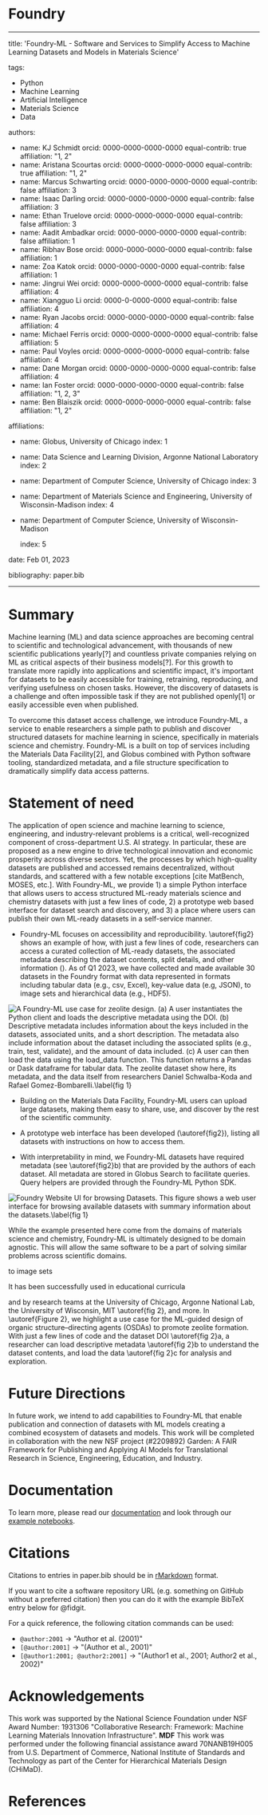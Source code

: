 # Foundry

---
title: 'Foundry-ML - Software and Services to Simplify Access to Machine
Learning Datasets and Models in Materials Science'

tags:
  - Python
  - Machine Learning
  - Artificial Intelligence
  - Materials Science
  - Data

authors:
  - name: KJ Schmidt
    orcid: 0000-0000-0000-0000
    equal-contrib: true 
    affiliation: "1, 2"
  - name: Aristana Scourtas
    orcid: 0000-0000-0000-0000
    equal-contrib: true
    affiliation: "1, 2"
  - name: Marcus Schwarting
    orcid: 0000-0000-0000-0000
    equal-contrib: false
    affiliation: 3
  - name: Isaac Darling
    orcid: 0000-0000-0000-0000
    equal-contrib: false
    affiliation: 3
  - name: Ethan Truelove
    orcid: 0000-0000-0000-0000
    equal-contrib: false
    affiliation: 3
  - name: Aadit Ambadkar
    orcid: 0000-0000-0000-0000
    equal-contrib: false
    affiliation: 1
  - name: Ribhav Bose
    orcid: 0000-0000-0000-0000
    equal-contrib: false
    affiliation: 1
  - name: Zoa Katok
    orcid: 0000-0000-0000-0000
    equal-contrib: false
    affiliation: 1
  - name: Jingrui Wei
    orcid: 0000-0000-0000-0000
    equal-contrib: false
    affiliation: 4  
  - name: Xiangguo Li
    orcid: 0000-0-0000-0000
    equal-contrib: false
    affiliation: 4  
  - name: Ryan Jacobs
    orcid: 0000-0000-0000-0000
    equal-contrib: false
    affiliation: 4 
  - name: Michael Ferris
    orcid: 0000-0000-0000-0000
    equal-contrib: false
    affiliation: 5  
  - name: Paul Voyles
    orcid: 0000-0000-0000-0000
    equal-contrib: false
    affiliation: 4
  - name: Dane Morgan
    orcid: 0000-0000-0000-0000
    equal-contrib: false
    affiliation: 4
  - name: Ian Foster
    orcid: 0000-0000-0000-0000
    equal-contrib: false
    affiliation: "1, 2, 3"
  - name: Ben Blaiszik
    orcid: 0000-0000-0000-0000
    equal-contrib: false
    affiliation: "1, 2"

affiliations:
 - name: Globus, University of Chicago
   index: 1

 - name: Data Science and Learning Division, Argonne National Laboratory
   index: 2

 - name: Department of Computer Science, University of Chicago
   index: 3

 - name: Department of Materials Science and Engineering, University of Wisconsin-Madison
   index: 4

 - name: Department of Computer Science, University of Wisconsin-Madison
   
   index: 5

date: Feb 01, 2023

bibliography: paper.bib

---

# Summary

Machine learning (ML) and data science approaches are becoming central to scientific and technological
advancement, with thousands of new scientific publications yearly[?] and countless private companies relying on ML as critical aspects of their business models[?]. For this growth to translate more rapidly into applications and scientific impact, it's important for datasets to be easily accessible for training, retraining, reproducing, and verifying usefulness on chosen tasks. However, the discovery of datasets is a challenge and often impossible task if they are not published openly[1] or easily accessible even when published.
<!-- Add references to -->

To overcome this dataset access challenge, we introduce Foundry-ML, a service to enable researchers a simple path to publish
and discover structured datasets for machine learning in science, specifically in materials science and chemistry. Foundry-ML is a built on top of services including 
the Materials Data Facility[2], and Globus combined with Python software tooling, standardized metadata, and 
a file structure specification to dramatically simplify data access patterns.

# Statement of need

The application of open science and machine learning to science, engineering, and industry-relevant problems is a critical, well-recognized component of cross-department U.S. AI strategy. In particular, these are proposed as a new engine to drive technological innovation and economic prosperity across diverse sectors. Yet, the processes by which high-quality datasets are published and accessed remains decentralized, without standards, and scattered with a few notable
exceptions [cite MatBench, MOSES, etc.]. With Foundry-ML, we provide 1) a simple Python interface that allows users to access structured ML-ready materials science 
and chemistry datasets with just a few lines of code, 2) a prototype web based interface for dataset search and discovery, and 3) a place where users can publish their own ML-ready datasets in a self-service manner.



* Foundry-ML focuses on accessibility and reproducibility. \autoref{fig2} shows an example of how, with just a few lines of code, researchers can access a curated collection of ML-ready datasets, the associated metadata describing the dataset contents, split details, and other information (). As of Q1 2023, we have collected and made available 30 datasets in the Foundry format with data represented in formats including tabular data (e.g., csv, Excel), key-value data (e.g, JSON), to image sets and hierarchical data (e.g., HDF5). 

<!-- Screenshot showing one use case -->
![A Foundry-ML use case for zeolite design. (a) A user instantiates the Python client and loads the descriptive metadata using the DOI. (b) Descriptive metadata includes information about the keys included in the datasets, associated units, and a short description. The metadata also include information about the dataset including the associated splits (e.g., train, test, validate), and the amount of data included. (c) A user can then load the data using the `load_data` function. This function returns a Pandas or Dask dataframe for tabular data.  The zeolite dataset show here, its metadata, and the data itself from researchers Daniel Schwalba-Koda and Rafael Gomez-Bombarelli.\label{fig 1}](JOSS-zeolite.png)

* Building on the Materials Data Facility, Foundry-ML users can upload large datasets, making them easy to share, use, and discover by the rest of the scientific community.

* A prototype web interface has been developed (\autoref{fig2}), listing all datasets with instructions on how to access them. 

* With interpretability in mind, we Foundry-ML datasets have required metadata (see \autoref{fig2}b) that are provided by the authors of each dataset. All metadata are stored in Globus Search to facilitate queries. Query helpers are provided through the Foundry-ML Python SDK.

![Foundry Website UI for browsing Datasets. This figure shows a web user interface for browsing available datasets with summary information about the datasets.\label{fig 1}](foundry-datasets.png)

While the example presented here come from the domains of materials science and chemistry, Foundry-ML is ultimately designed to be domain agnostic. This
will allow the same software to be a part of solving similar problems across scientific domains.


<!-- Fix these refs (e.g., Zeolite, Logan's work...)  -->
to image sets 
<!-- Fix these refs (Northwestern, Wisconsin, ARPA-E.. ) -->

It has been successfully used in educational curricula
<!-- Cite Northwestern NanoHub -->
<!-- @misc { 35361,
	title = {Machine Learning in Materials Science: Image Analysis Using Convolutional Neural Networks in MatCNN},
	month = {Nov},
	url = {https://nanohub.org/resources/35361},
	year = {2021},
	author = {Stan , Tiberiu and James , Jim and Pruyne , Nathan and Schwarting , Marcus and Yeom , Jiwon and Voorhees , Peter and Blaiszik , Ben J and Foster , Ian and Emery , Jonathan D}
} -->
and by research teams at the University of Chicago, Argonne National Lab, the University of Wisconsin, MIT \autoref{fig 2}, and more. In \autoref{Figure 2}, we highlight a use case for the ML-guided design of organic structure–directing agents (OSDAs) to promote zeolite formation. With just a few lines of code and the dataset DOI \autoref{fig 2}a, a researcher can load descriptive metadata \autoref{fig 2}b to understand the dataset contents, and load the data \autoref{fig 2}c for analysis and exploration.     
<!-- cite{DOI: 10.1126/science.abh3350} -->




# Future Directions
 <!-- Mention models and Garden connections -->
 In future work, we intend to add capabilities to Foundry-ML that enable publication and connection of datasets with ML models creating a combined ecosystem of datasets and models. This work will be completed in collaboration with the new NSF project (#2209892) Garden: A FAIR Framework for Publishing and Applying AI Models for Translational Research in Science, Engineering, Education, and Industry.

# Documentation
<!-- Link notebooks and docs -->
To learn more, please read our [documentation](https://ai-materials-and-chemistry.gitbook.io/foundry/v/docs/) and look through our [example notebooks](https://github.com/MLMI2-CSSI/foundry/tree/main/examples). 

# Citations

<!-- Notes to be organized before putting it all in the bib:

1. Reproducibility standards for machine learning in the life sciences

  Maybe also: 
  D. Morgan and R. Jacobs, “Opportunities and challenges for machine learning in materials science,”
  Annual Review of Materials Research, vol. 50, pp. 71–103, 2020

2. MDF paper(s) - 
  B. Blaiszik, L. Ward, M. Schwarting, J. Gaff, R. Chard, D. Pike, K. Chard, and I. Foster, “A data ecosys-
  tem to support machine learning in materials science,” MRS Communications, vol. 9, no. 4, pp. 1125–
  1133, 2019

  B. Blaiszik, K. Chard, J. Pruyne, R. Ananthakrishnan, S. Tuecke, and I. Foster, “The Materials Data
  Facility: Data services to advance materials science research,” Journal of Materials, 2016.

3. DLHub paper - 
  Z. Li, R. Chard, L. Ward, K. Chard, T. J. Skluzacek, Y. Babuji, A. Woodard, S. Tuecke, B. Blaiszik,
  and M. J. Franklin, “DLHub: Simplifying publication, discovery, and use of machine learning models in
  science,” Journal of Parallel and Distributed Computing, vol. 147, pp. 64–76, 2021.

4. UW paper (bandgaps or atom position finding) - 
  J. Wei, B. Blaiszik, D. Morgan, and P. Voyles, “Benchmark tests of atom-locating CNN models with a
  consistent dataset,” Microscopy and Microanalysis, vol. 27, no. S1, pp. 2518–2520, 2021.

  X.-G. Li, B. Blaiszik, M. E. Schwarting, R. Jacobs, A. Scourtas, K. Schmidt, P. M. Voyles, and D. Mor-
  gan, “Graph network based deep learning of bandgaps,” The Journal of Chemical Physics, vol. 155,
  no. 15, p. 154702, 2021

5. Zeolite paper

6. ?  

-->


Citations to entries in paper.bib should be in
[rMarkdown](http://rmarkdown.rstudio.com/authoring_bibliographies_and_citations.html)
format.

If you want to cite a software repository URL (e.g. something on GitHub without a preferred
citation) then you can do it with the example BibTeX entry below for @fidgit.

For a quick reference, the following citation commands can be used:
- `@author:2001`  ->  "Author et al. (2001)"
- `[@author:2001]` -> "(Author et al., 2001)"
- `[@author1:2001; @author2:2001]` -> "(Author1 et al., 2001; Author2 et al., 2002)"

# Acknowledgements

This work was supported by the National Science Foundation under NSF Award Number: 1931306 "Collaborative Research: Framework: Machine Learning Materials Innovation Infrastructure". **MDF** This work was performed under the following financial assistance award 70NANB19H005 from U.S. Department of Commerce, National Institute of Standards and Technology as part of the Center for Hierarchical Materials Design (CHiMaD).

# References

